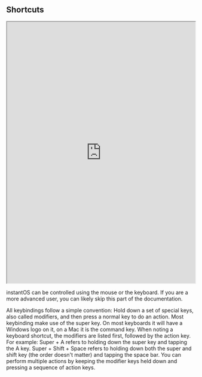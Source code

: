 ## Shortcuts   

<div align="center">
    <iframe width="100%" height="700px" src="https://www.youtube.com/embed/VvEglk3jYvU" frameborder="10" allow="accelerometer; autoplay; encrypted-media; gyroscope; picture-in-picture" allowfullscreen></iframe>
</div>

instantOS can be controlled using the mouse or the keyboard. 
If you are a more advanced user, you can likely skip this part of the documentation. 

All keybindings follow a simple convention:
Hold down a set of special keys, also called modifiers, and then press a normal key to do an action. 
Most keybinding make use of the super key. On most keyboards it will have a Windows logo on it, on a Mac it is the command key. When noting a keyboard shortcut, the modifiers are listed first, followed by the action key. 
For example: Super + A refers to holding down the super key and tapping the A key. 
Super + Shift + Space refers to holding down both the super and shift key (the order doesn't matter) and tapping the space bar. You can perform multiple actions by keeping the modifier keys held down and pressing a sequence of action keys. 